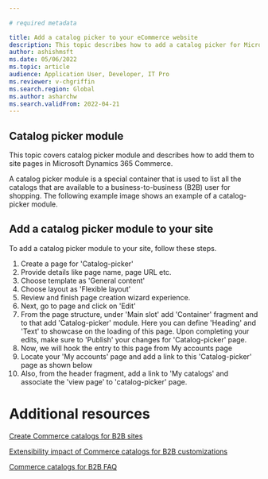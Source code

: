 ```yaml
---
  
# required metadata

title: Add a catalog picker to your eCommerce website
description: This topic describes how to add a catalog picker for Microsoft Dynamics 365 Commerce business-to-business (B2B) sites.
author: ashishmsft
ms.date: 05/06/2022
ms.topic: article
audience: Application User, Developer, IT Pro
ms.reviewer: v-chgriffin
ms.search.region: Global
ms.author: asharchw
ms.search.validFrom: 2022-04-21
---
```


## Catalog picker module

This topic covers catalog picker module and describes how to add them to site pages in Microsoft Dynamics 365 Commerce. 

A catalog picker module is a special container that is used to list all the catalogs that are available to a business-to-business (B2B) user for shopping. The following example image shows an example of a catalog-picker module. 

## Add a catalog picker module to your site

To add a catalog picker module to your site, follow these steps.

1. Create a page for 'Catalog-picker' 
1. Provide details like page name, page URL etc.
1. Choose template as 'General content' 
1. Choose layout as 'Flexible layout' 
1. Review and finish page creation wizard experience. 
1. Next, go to page and click on 'Edit' 
1. From the page structure, under 'Main slot' add 'Container' fragment and to that add 'Catalog-picker' module. Here you can define 'Heading' and 'Text' to showcase on the loading of this page. Upon completing your edits, make sure to 'Publish' your changes for 'Catalog-picker' page. 
1. Now, we will hook the entry to this page from My accounts page 
1. Locate your 'My accounts' page and add a link to this 'Catalog-picker' page as shown below
1. Also, from the header fragment, add a link to 'My catalogs' and associate the 'view page' to 'catalog-picker' page. 

# Additional resources 

[Create Commerce catalogs for B2B sites](catalogs-b2b-sites.md)

[Extensibility impact of Commerce catalogs for B2B customizations](catalogs-b2b-sites-dev.md)

[Commerce catalogs for B2B FAQ](catalogs-b2b-sites-FAQ.md)

